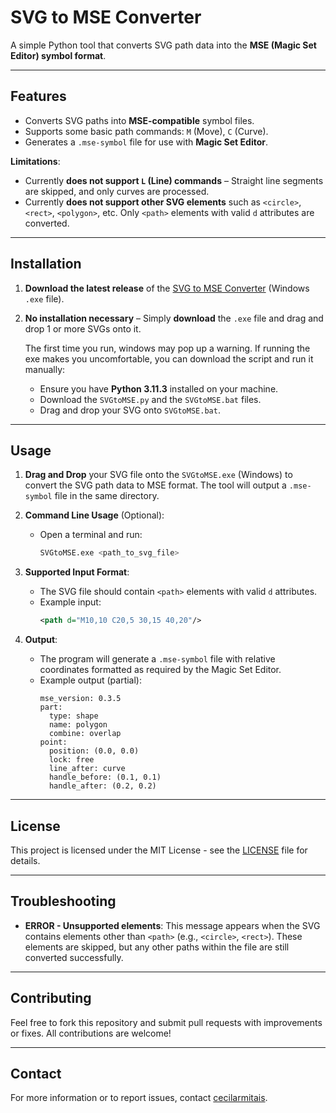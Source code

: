 # SVG to MSE Converter

A simple Python tool that converts SVG path data into the **MSE (Magic Set Editor) symbol format**.

---

## Features
- Converts SVG paths into **MSE-compatible** symbol files.
- Supports some basic path commands: `M` (Move), `C` (Curve).
- Generates a `.mse-symbol` file for use with **Magic Set Editor**.
  
**Limitations**:
- Currently **does not support `L` (Line) commands** – Straight line segments are skipped, and only curves are processed.
- Currently **does not support other SVG elements** such as `<circle>`, `<rect>`, `<polygon>`, etc. Only `<path>` elements with valid `d` attributes are converted.

---

## Installation

1. **Download the latest release** of the [SVG to MSE Converter](https://github.com/CecilArmitais/SVGtoMSE/releases/download/v1.0.0/SVGtoMSE.exe) (Windows `.exe` file).
2. **No installation necessary** – Simply **download** the `.exe` file and drag and drop 1 or more SVGs onto it.

   The first time you run, windows may pop up a warning. If running the exe makes you uncomfortable, you can download the script and run it manually:
   - Ensure you have **Python 3.11.3** installed on your machine.
   - Download the `SVGtoMSE.py` and the `SVGtoMSE.bat` files.
   - Drag and drop your SVG onto `SVGtoMSE.bat`.

---

## Usage

1. **Drag and Drop** your SVG file onto the `SVGtoMSE.exe` (Windows) to convert the SVG path data to MSE format. The tool will output a `.mse-symbol` file in the same directory.

2. **Command Line Usage** (Optional):
   - Open a terminal and run:
     ```sh
     SVGtoMSE.exe <path_to_svg_file>
     ```

3. **Supported Input Format**:
   - The SVG file should contain `<path>` elements with valid `d` attributes.
   - Example input:
     ```xml
     <path d="M10,10 C20,5 30,15 40,20"/>
     ```

4. **Output**:
   - The program will generate a `.mse-symbol` file with relative coordinates formatted as required by the Magic Set Editor.
   - Example output (partial):
     ```
	 mse_version: 0.3.5
     part:
       type: shape
       name: polygon
       combine: overlap
     point:
       position: (0.0, 0.0)
       lock: free
       line_after: curve
       handle_before: (0.1, 0.1)
       handle_after: (0.2, 0.2)
     ```

---

## License

This project is licensed under the MIT License - see the [LICENSE](LICENSE) file for details.

---

## Troubleshooting

- **ERROR - Unsupported elements**: This message appears when the SVG contains elements other than `<path>` (e.g., `<circle>`, `<rect>`). These elements are skipped, but any other paths within the file are still converted successfully.

---

## Contributing

Feel free to fork this repository and submit pull requests with improvements or fixes. All contributions are welcome!

---

## Contact

For more information or to report issues, contact [cecilarmitais](cecilarmitais@gmail.com).

